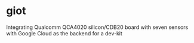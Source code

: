 # giot
Integrating Qualcomm QCA4020 silicon/CDB20 board with seven sensors with Google Cloud as the backend for a dev-kit
